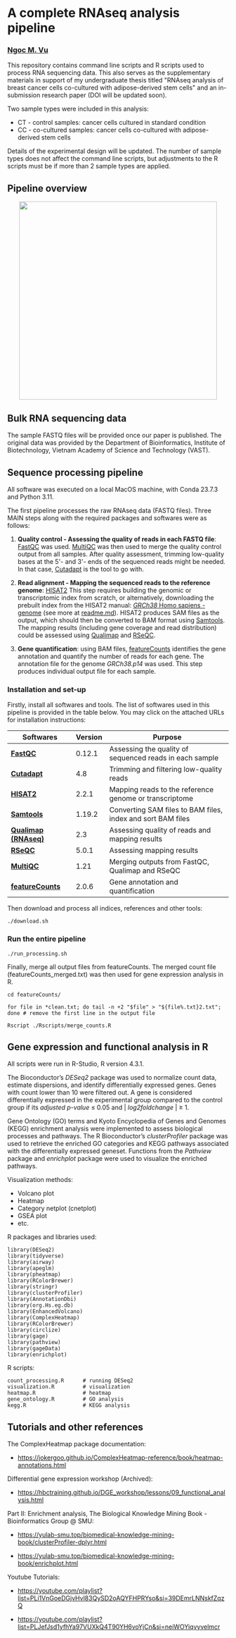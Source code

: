 # A complete RNAseq analysis pipeline

### [Ngoc M. Vu](https://github.com/NgocVuMinh)
This repository contains command line scripts and R scripts used to process RNA sequencing data. This also serves as the supplementary materials in support of my undergraduate thesis titled "RNAseq analysis of breast cancer cells co-cultured with adipose-derived stem cells" and an in-submission research paper (DOI will be updated soon). 

Two sample types were included in this analysis:
* CT - control samples: cancer cells cultured in standard condition
* CC - co-cultured samples: cancer cells co-cultured with adipose-derived stem cells

Details of the experimental design will be updated.
The number of sample types does not affect the command line scripts, but adjustments to the R scripts must be if more than 2 sample types are applied.

## Pipeline overview
<div style="text-align:center;">
  <img src="https://github.com/NgocVuMinh/RNAseq-analysis-pipeline-from-scratch/blob/main/overview.png" width="450" />
</div>

## Bulk RNA sequencing data

The sample FASTQ files will be provided once our paper is published. The original data was provided by the Department of Bioinformatics, Institute of Biotechnology, Vietnam Academy of Science and Technology (VAST).


## Sequence processing pipeline

All software was executed on a local MacOS machine, with Conda 23.7.3 and Python 3.11.

The first pipeline processes the raw RNAseq data (FASTQ files). Three MAIN steps along with the required packages and softwares were as follows:
1. **Quality control - Assessing the quality of reads in each FASTQ file**: [FastQC](https://www.bioinformatics.babraham.ac.uk/projects/fastqc/) was used. [MultiQC](https://multiqc.info/docs/getting_started/installation/) was then used to merge the quality control output from all samples. After quality assessment, trimming low-quality bases at the 5'- and 3'- ends of the sequenced reads might be needed. In that case, [Cutadapt](https://cutadapt.readthedocs.io/en/stable/installation.html) is the tool to go with.

2. **Read alignment - Mapping the sequenced reads to the reference genome**: [HISAT2](https://daehwankimlab.github.io/hisat2/manual/)
This step requires building the genomic or transcriptomic index from scratch, or alternatively, downloading the prebuilt index from the HISAT2 manual:  [*GRCh38* Homo sapiens - genome](https://daehwankimlab.github.io/hisat2/download/#h-sapiens) (see more at [readme.md](https://github.com/NgocVuMinh/RNAseq-analysis-pipeline-from-scratch/tree/main/ref/readme.md)). HISAT2 produces SAM files as the output, which should then be converted to BAM format using [Samtools](https://www.htslib.org/doc/samtools.html). The mapping results (including gene coverage and read distribution) could be assessed using [Qualimap](http://qualimap.conesalab.org/) and [RSeQC](https://rseqc.sourceforge.net/#read-distribution-py).

3. **Gene quantification**: using BAM files, [featureCounts](https://subread.sourceforge.net/featureCounts.html) identifies the gene annotation and quantify the number of reads for each gene. The annotation file for the genome *GRCh38.p14* was used. This step produces individual output file for each sample. 

### Installation and set-up

Firstly, install all softwares and tools. The list of softwares used in this pipeline is provided in the table below. You may click on the attached URLs for installation instructions:

| **Softwares** | **Version** | **Purpose** |
|--------------|--------------|--------------|
| **[FastQC](https://www.bioinformatics.babraham.ac.uk/projects/fastqc/)** | 0.12.1 | Assessing the quality of sequenced reads in each sample |
| **[Cutadapt](https://cutadapt.readthedocs.io/en/stable/installation.html)** | 4.8 | Trimming and filtering low-quality reads |
| **[HISAT2](https://daehwankimlab.github.io/hisat2/manual/)** | 2.2.1 | Mapping reads to the reference genome or transcriptome |
| **[Samtools](https://www.htslib.org/doc/samtools.html)** | 1.19.2 | Converting SAM files to BAM files, index and sort BAM files |
| **[Qualimap (RNAseq)](http://qualimap.conesalab.org/)** | 2.3 | Assessing quality of reads and mapping results |
| **[RSeQC](https://rseqc.sourceforge.net/#read-distribution-py)** | 5.0.1 | Assessing mapping results |
| **[MultiQC](https://multiqc.info/docs/getting_started/installation/)** | 1.21 | Merging outputs from FastQC, Qualimap and RSeQC |
| **[featureCounts](https://subread.sourceforge.net/featureCounts.html)** | 2.0.6 | Gene annotation and quantification |

Then download and process all indices, references and other tools:

```
./download.sh
```
### Run the entire pipeline
```
./run_processing.sh
```

Finally, merge all output files from featureCounts. The merged count file (featureCounts_merged.txt) was then used for gene expression analysis in R.

```
cd featureCounts/

for file in *clean.txt; do tail -n +2 "$file" > "${file%.txt}2.txt"; done # remove the first line in the output file

Rscript ./Rscripts/merge_counts.R
```


## Gene expression and functional analysis in R

All scripts were run in R-Studio, R version 4.3.1.

The Bioconductor’s *DESeq2* package was used to normalize count data, estimate dispersions, and identify differentially expressed genes. Genes with count lower than 10 were filtered out. A gene is considered differentially expressed in the experimental group compared to the control group if its *adjusted p-value* ≤ 0.05 and | *log2foldchange* | ≥ 1.

Gene Ontology (GO) terms and Kyoto Encyclopedia of Genes and Genomes (KEGG) enrichment analysis were implemented to assess biological processes and pathways. The R Bioconductor’s *clusterProfiler* package was used to retrieve the enriched GO categories and KEGG pathways associated with the differentially expressed geneset. Functions from the *Pathview* package and *enrichplot* package were used to visualize the enriched pathways.

Visualization methods:
* Volcano plot
* Heatmap
* Category netplot (cnetplot)
* GSEA plot
* etc.

R packages and libraries used:

```
library(DESeq2)
library(tidyverse)
library(airway)
library(apeglm)
library(pheatmap)
library(RColorBrewer)
library(stringr) 
library(clusterProfiler)
library(AnnotationDbi)
library(org.Hs.eg.db)
library(EnhancedVolcano)
library(ComplexHeatmap)
library(RColorBrewer)
library(circlize)
library(gage)
library(pathview)
library(gageData)
library(enrichplot)
```

R scripts:

```
count_processing.R      # running DESeq2
visualization.R         # visualization
heatmap.R               # heatmap
gene_ontology.R         # GO analysis
kegg.R                  # KEGG analysis
```

## Tutorials and other references

The ComplexHeatmap package documentation:

* https://jokergoo.github.io/ComplexHeatmap-reference/book/heatmap-annotations.html

Differential gene expression workshop (Archived):

* https://hbctraining.github.io/DGE_workshop/lessons/09_functional_analysis.html

Part II: Enrichment analysis, The Biological Knowledge Mining Book - Bioinformatics Group @ SMU:

* https://yulab-smu.top/biomedical-knowledge-mining-book/clusterProfiler-dplyr.html

* https://yulab-smu.top/biomedical-knowledge-mining-book/enrichplot.html 

Youtube Tutorials:

* https://youtube.com/playlist?list=PLi1VnGoeDGjvHvl83QySD2oAQYFHPRYso&si=39DEmrLNNskfZqzQ 

* https://youtube.com/playlist?list=PLJefJsd1yfhYa97VUXkQ4T90YH6voYjCn&si=neiWOYiqvyvelmcr 